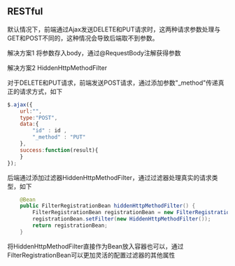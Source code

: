 RESTful
-

默认情况下，前端通过Ajax发送DELETE和PUT请求时，这两种请求参数处理与GET和POST不同的，这种情况会导致后端取不到参数。

解决方案1 将参数存入body，通过@RequestBody注解获得参数

解决方案2 HiddenHttpMethodFilter

对于DELETE和PUT请求，前端发送POST请求，通过添加参数"_method"传递真正的请求方式，如下

``` js
$.ajax({
    url:"",
    type:"POST",
    data:{
        "id" : id ,
        "_method" : "PUT"
    },
    success:function(result){
    }
});
```

后端通过添加过滤器HiddenHttpMethodFilter，通过过滤器处理真实的请求类型，如下

``` java
    @Bean
    public FilterRegistrationBean hiddenHttpMethodFilter() {
        FilterRegistrationBean registrationBean = new FilterRegistrationBean();
        registrationBean.setFilter(new HiddenHttpMethodFilter());
        return registrationBean;
    }
```

将HiddenHttpMethodFilter直接作为Bean放入容器也可以，通过FilterRegistrationBean可以更加灵活的配置过滤器的其他属性
